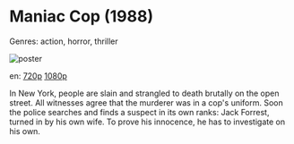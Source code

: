 # Maniac Cop (1988)

Genres: action, horror, thriller

![poster](http://image.tmdb.org/t/p/w500/7RU740gQ0hghheiogIy7jUDaWVl.jpg)

en:
  [720p](magnet:?xt=urn:btih:20AC0C1DAEA74B38E9F2C20C38B3934B9D151042&tr=udp://glotorrents.pw:6969/announce&tr=udp://tracker.opentrackr.org:1337/announce&tr=udp://torrent.gresille.org:80/announce&tr=udp://tracker.openbittorrent.com:80&tr=udp://tracker.coppersurfer.tk:6969&tr=udp://tracker.leechers-paradise.org:6969&tr=udp://p4p.arenabg.ch:1337&tr=udp://tracker.internetwarriors.net:1337)
  [1080p](magnet:?xt=urn:btih:51190B037ADA7BDEA7AFE0490B06F3658287EBD2&tr=udp://glotorrents.pw:6969/announce&tr=udp://tracker.opentrackr.org:1337/announce&tr=udp://torrent.gresille.org:80/announce&tr=udp://tracker.openbittorrent.com:80&tr=udp://tracker.coppersurfer.tk:6969&tr=udp://tracker.leechers-paradise.org:6969&tr=udp://p4p.arenabg.ch:1337&tr=udp://tracker.internetwarriors.net:1337)
  


In New York, people are slain and strangled to death brutally on the open street. All witnesses agree that the murderer was in a cop's uniform. Soon the police searches and finds a suspect in its own ranks: Jack Forrest, turned in by his own wife. To prove his innocence, he has to investigate on his own.